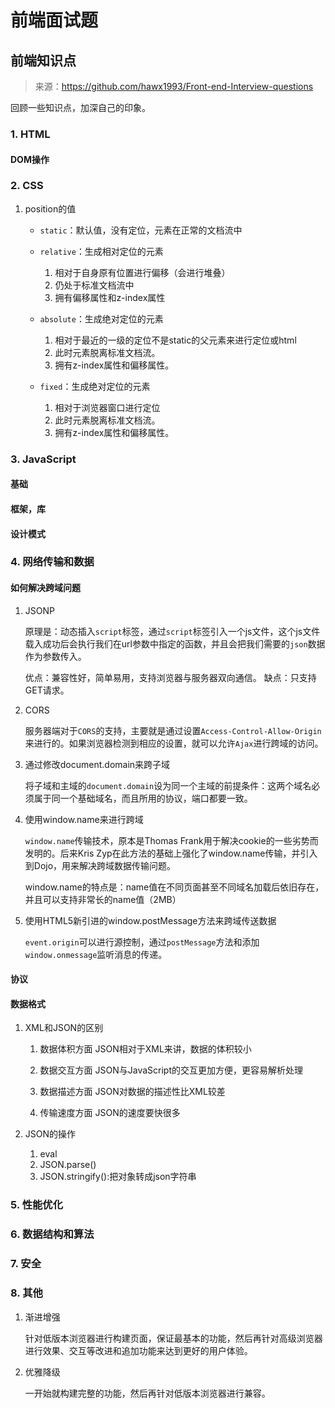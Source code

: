 # 前端面试题

## 前端知识点

> 来源：https://github.com/hawx1993/Front-end-Interview-questions

回顾一些知识点，加深自己的印象。

### 1. HTML

#### DOM操作

### 2. CSS

1. position的值

    * `static`：默认值，没有定位，元素在正常的文档流中

    * `relative`：生成相对定位的元素

        1. 相对于自身原有位置进行偏移（会进行堆叠）
        2. 仍处于标准文档流中
        3. 拥有偏移属性和z-index属性

    * `absolute`：生成绝对定位的元素

        1. 相对于最近的一级的定位不是static的父元素来进行定位或html
        2. 此时元素脱离标准文档流。
        3. 拥有z-index属性和偏移属性。

    * `fixed`：生成绝对定位的元素

        1. 相对于浏览器窗口进行定位
        2. 此时元素脱离标准文档流。
        3. 拥有z-index属性和偏移属性。

### 3. JavaScript

#### 基础


#### 框架，库


#### 设计模式



### 4. 网络传输和数据

#### 如何解决跨域问题

1. JSONP

    原理是：动态插入`script`标签，通过`script`标签引入一个js文件，这个js文件载入成功后会执行我们在url参数中指定的函数，并且会把我们需要的`json`数据作为参数传入。

    优点：兼容性好，简单易用，支持浏览器与服务器双向通信。
    缺点：只支持GET请求。

2. CORS

    服务器端对于`CORS`的支持，主要就是通过设置`Access-Control-Allow-Origin`来进行的。如果浏览器检测到相应的设置，就可以允许`Ajax`进行跨域的访问。

3. 通过修改document.domain来跨子域

    将子域和主域的`document.domain`设为同一个主域的前提条件：这两个域名必须属于同一个基础域名，而且所用的协议，端口都要一致。

4. 使用window.name来进行跨域

   `window.name`传输技术，原本是Thomas Frank用于解决cookie的一些劣势而发明的。后来Kris Zyp在此方法的基础上强化了window.name传输，并引入到Dojo，用来解决跨域数据传输问题。

   window.name的特点是：name值在不同页面甚至不同域名加载后依旧存在，并且可以支持非常长的name值（2MB）

5. 使用HTML5新引进的window.postMessage方法来跨域传送数据

    `event.origin`可以进行源控制，通过`postMessage`方法和添加`window.onmessage`监听消息的传递。


#### 协议


#### 数据格式

1. XML和JSON的区别

    1. 数据体积方面
        JSON相对于XML来讲，数据的体积较小

    2. 数据交互方面
        JSON与JavaScript的交互更加方便，更容易解析处理

    3. 数据描述方面
        JSON对数据的描述性比XML较差

    4. 传输速度方面
        JSON的速度要快很多

2. JSON的操作

    1. eval
    2. JSON.parse()
    3. JSON.stringify():把对象转成json字符串

### 5. 性能优化

### 6. 数据结构和算法

### 7. 安全

### 8. 其他

1. 渐进增强

    针对低版本浏览器进行构建页面，保证最基本的功能，然后再针对高级浏览器进行效果、交互等改进和追加功能来达到更好的用户体验。

2. 优雅降级

    一开始就构建完整的功能，然后再针对低版本浏览器进行兼容。

